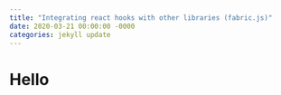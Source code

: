 ```yaml
---
title: "Integrating react hooks with other libraries (fabric.js)"
date: 2020-03-21 00:00:00 -0000
categories: jekyll update
---
```


# Hello
